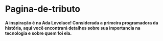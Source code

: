 # Pagina-de-tributo

<h4>A inspiração é na Ada Lovelace! Considerada a primeira programadora da história, aqui você encontrará detalhes sobre sua importancia na tecnologia e sobre quem foi ela.</h4>
